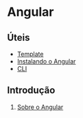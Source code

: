 # Angular

## Úteis

- [Template](estudos/template.md)
- [Instalando o Angular](estudos/instalando.md)
- [CLI](estudos/cli.md)

## Introdução

1. [Sobre o Angular](estudos/about.md)
